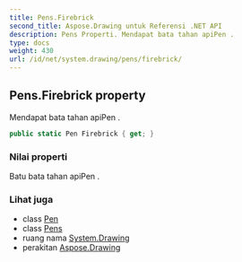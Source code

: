 ```yaml
---
title: Pens.Firebrick
second_title: Aspose.Drawing untuk Referensi .NET API
description: Pens Properti. Mendapat bata tahan apiPen .
type: docs
weight: 430
url: /id/net/system.drawing/pens/firebrick/
---
```

## Pens.Firebrick property

Mendapat bata tahan apiPen .

```csharp
public static Pen Firebrick { get; }
```

### Nilai properti

Batu bata tahan apiPen .

### Lihat juga

* class [Pen](../../pen/)
* class [Pens](../)
* ruang nama [System.Drawing](../../pens/)
* perakitan [Aspose.Drawing](../../../)


